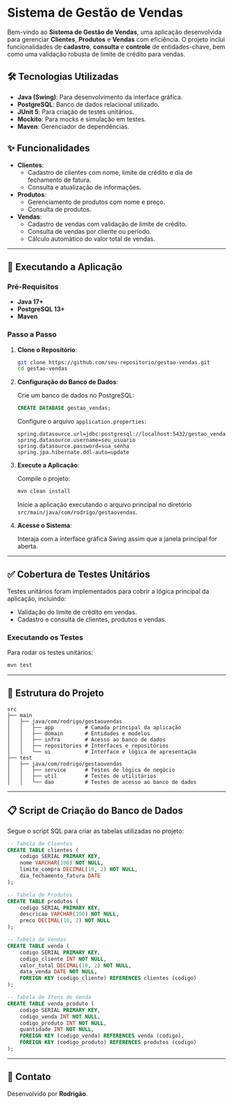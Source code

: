 # Sistema de Gestão de Vendas

Bem-vindo ao **Sistema de Gestão de Vendas**, uma aplicação desenvolvida para gerenciar **Clientes**, **Produtos** e **Vendas** com eficiência. O projeto inclui funcionalidades de **cadastro**, **consulta** e **controle** de entidades-chave, bem como uma validação robusta de limite de crédito para vendas.

## 🛠️ Tecnologias Utilizadas

- **Java (Swing)**: Para desenvolvimento da interface gráfica.
- **PostgreSQL**: Banco de dados relacional utilizado.
- **JUnit 5**: Para criação de testes unitários.
- **Mockito**: Para mocks e simulação em testes.
- **Maven**: Gerenciador de dependências.

## ✨ Funcionalidades

- **Clientes**:
  - Cadastro de clientes com nome, limite de crédito e dia de fechamento de fatura.
  - Consulta e atualização de informações.
- **Produtos**:
  - Gerenciamento de produtos com nome e preço.
  - Consulta de produtos.
- **Vendas**:
  - Cadastro de vendas com validação de limite de crédito.
  - Consulta de vendas por cliente ou período.
  - Cálculo automático do valor total de vendas.

---

## 🚀 Executando a Aplicação

### Pré-Requisitos

- **Java 17+**
- **PostgreSQL 13+**
- **Maven**

### Passo a Passo

1. **Clone o Repositório**:
   ```bash
   git clone https://github.com/seu-repositorio/gestao-vendas.git
   cd gestao-vendas
   ```

2. **Configuração do Banco de Dados**:

   Crie um banco de dados no PostgreSQL:
   ```sql
   CREATE DATABASE gestao_vendas;
   ```

   Configure o arquivo `application.properties`:
   ```properties
   spring.datasource.url=jdbc:postgresql://localhost:5432/gestao_vendas
   spring.datasource.username=seu_usuario
   spring.datasource.password=sua_senha
   spring.jpa.hibernate.ddl-auto=update
   ```

3. **Execute a Aplicação**:

   Compile o projeto:
   ```bash
   mvn clean install
   ```

   Inicie a aplicação executando o arquivo principal no diretório `src/main/java/com/rodrigo/gestaovendas`.

4. **Acesse o Sistema**:

   Interaja com a interface gráfica Swing assim que a janela principal for aberta.

---

## ✅ Cobertura de Testes Unitários

Testes unitários foram implementados para cobrir a lógica principal da aplicação, incluindo:

- Validação do limite de crédito em vendas.
- Cadastro e consulta de clientes, produtos e vendas.

### Executando os Testes

Para rodar os testes unitários:
```bash
mvn test
```

---

## 📂 Estrutura do Projeto

```
src
├── main
│   ├── java/com/rodrigo/gestaovendas
│   │   ├── app          # Camada principal da aplicação
│   │   ├── domain       # Entidades e modelos
│   │   ├── infra        # Acesso ao banco de dados
│   │   ├── repositories # Interfaces e repositórios
│   │   └── ui           # Interface e lógica de apresentação
├── test
│   ├── java/com/rodrigo/gestaovendas
│   │   ├── service      # Testes de lógica de negócio
│   │   ├── util         # Testes de utilitários
│   │   └── dao          # Testes de acesso ao banco de dados
```

---

## 📋 Script de Criação do Banco de Dados

Segue o script SQL para criar as tabelas utilizadas no projeto:

```sql
-- Tabela de Clientes
CREATE TABLE clientes (
    codigo SERIAL PRIMARY KEY,
    nome VARCHAR(100) NOT NULL,
    limite_compra DECIMAL(10, 2) NOT NULL,
    dia_fechamento_fatura DATE
);

-- Tabela de Produtos
CREATE TABLE produtos (
    codigo SERIAL PRIMARY KEY,
    descricao VARCHAR(100) NOT NULL,
    preco DECIMAL(10, 2) NOT NULL
);

-- Tabela de Vendas
CREATE TABLE venda (
    codigo SERIAL PRIMARY KEY,
    codigo_cliente INT NOT NULL,
    valor_total DECIMAL(10, 2) NOT NULL,
    data_venda DATE NOT NULL,
    FOREIGN KEY (codigo_cliente) REFERENCES clientes (codigo)
);

-- Tabela de Itens de Venda
CREATE TABLE venda_produto (
    codigo SERIAL PRIMARY KEY,
    codigo_venda INT NOT NULL,
    codigo_produto INT NOT NULL,
    quantidade INT NOT NULL,
    FOREIGN KEY (codigo_venda) REFERENCES venda (codigo),
    FOREIGN KEY (codigo_produto) REFERENCES produtos (codigo)
);
```

---

## 🌟 Contato

Desenvolvido por **Rodrigão**. 

